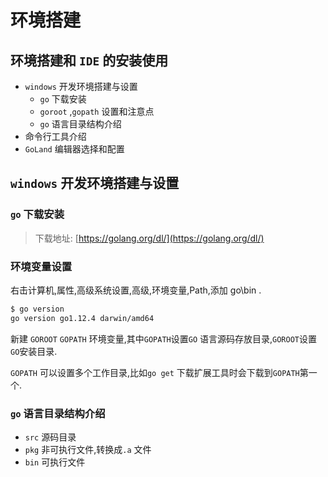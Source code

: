 # 环境搭建

## 环境搭建和 `IDE` 的安装使用

- `windows` 开发环境搭建与设置
  * `go` 下载安装
  * `goroot` ,`gopath` 设置和注意点
  * `go` 语言目录结构介绍
- 命令行工具介绍
- `GoLand` 编辑器选择和配置

## `windows` 开发环境搭建与设置

### `go` 下载安装

> 下载地址: [https://golang.org/dl/](https://golang.org/dl/)

### 环境变量设置

右击计算机,属性,高级系统设置,高级,环境变量,Path,添加 go\bin .

```bash
$ go version
go version go1.12.4 darwin/amd64
```

新建 `GOROOT` `GOPATH` 环境变量,其中`GOPATH`设置`GO` 语言源码存放目录,`GOROOT`设置`GO`安装目录.

`GOPATH` 可以设置多个工作目录,比如`go get` 下载扩展工具时会下载到`GOPATH`第一个.

### `go` 语言目录结构介绍

- `src` 源码目录
- `pkg` 非可执行文件,转换成`.a` 文件
- `bin` 可执行文件
